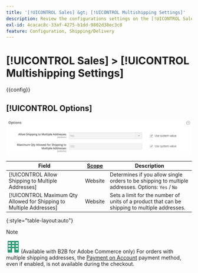 ```yaml
---
title: '[!UICONTROL Sales] &gt; [!UICONTROL Multishipping Settings]'
description: Review the configurations settings on the [!UICONTROL Sales] &gt; [!UICONTROL Multishipping Settings] page of the Commerce Admin.
exl-id: 4cacac8c-33af-4275-b1dd-9802d38ec3c8
feature: Configuration, Shipping/Delivery
---
```

# [!UICONTROL Sales] > [!UICONTROL Multishipping Settings]

{{config}}

## [!UICONTROL Options]

![Options](./assets/multishipping-settings-options.png)<!-- zoom -->

<!-- [Options](https://docs.magento.com/user-guide/shipping/shipping-multiaddress.html) -->

|Field|[Scope](../../getting-started/websites-stores-views.md#scope-settings)|Description|
|--- |--- |--- |
|[!UICONTROL Allow Shipping to Multiple Addresses]|Website|Determines if you allow single orders to be shipping to multiple addresses. Options: `Yes` / `No`|
|[!UICONTROL Maximum Qty Allowed for Shipping to Multiple Addresses]|Website|Sets a limit for the number of units  of a product that can be shipping to multiple addresses.|

{:style="table-layout:auto"}

>[!NOTE]
>
>![B2B for Adobe Commerce](../../assets/b2b.svg) (Available with B2B for Adobe Commerce only) For orders with multiple shipping addresses, the [Payment on Account](../../b2b/enable-basic-features.md#configure-payment-on-account) payment method, even if enabled, is not available during the checkout.
